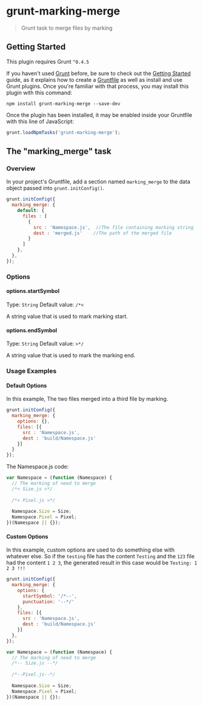 # grunt-marking-merge

> Grunt task to merge files by marking

## Getting Started
This plugin requires Grunt `^0.4.5`

If you haven't used [Grunt](http://gruntjs.com/) before, be sure to check out the [Getting Started](http://gruntjs.com/getting-started) guide, as it explains how to create a [Gruntfile](http://gruntjs.com/sample-gruntfile) as well as install and use Grunt plugins. Once you're familiar with that process, you may install this plugin with this command:

```shell
npm install grunt-marking-merge --save-dev
```

Once the plugin has been installed, it may be enabled inside your Gruntfile with this line of JavaScript:

```js
grunt.loadNpmTasks('grunt-marking-merge');
```

## The "marking_merge" task

### Overview
In your project's Gruntfile, add a section named `marking_merge` to the data object passed into `grunt.initConfig()`.

```js
grunt.initConfig({
  marking_merge: {
    default: {
      files : [
        {
          src : 'Namespace.js',  //The file containing marking string
          dest : 'merged.js'    //The path of the merged file
        }
      ]
    },
  },
});
```

### Options

#### options.startSymbol
Type: `String`
Default value: `/*<`

A string value that is used to mark marking start.

#### options.endSymbol
Type: `String`
Default value: `>*/`

A string value that is used to mark the marking end.

### Usage Examples

#### Default Options
In this example, The two files merged into a third file by marking.

```js
grunt.initConfig({
  marking_merge: {
    options: {},
    files: [{
      src : 'Namespace.js',
      dest : 'build/Namespace.js'
    }]
  }
});
```

The Namespace.js code:
 
```js
var Namespace = (function (Namespace) {
  // The marking of need to merge
  /*< Size.js >*/
    
  /*< Pixel.js >*/
  
  Namespace.Size = Size;
  Namespace.Pixel = Pixel;
})(Namespace || {});
```

#### Custom Options
In this example, custom options are used to do something else with whatever else. So if the `testing` file has the content `Testing` and the `123` file had the content `1 2 3`, the generated result in this case would be `Testing: 1 2 3 !!!`

```js
grunt.initConfig({
  marking_merge: {
    options: {
      startSymbol: '/*--',
      punctuation: '--*/'
    },
    files: [{
      src : 'Namespace.js',
      dest : 'build/Namespace.js'
    }]
  },
});
```

```js
var Namespace = (function (Namespace) {
  // The marking of need to merge
  /*-- Size.js --*/
    
  /*--Pixel.js--*/
  
  Namespace.Size = Size;
  Namespace.Pixel = Pixel;
})(Namespace || {});
```
